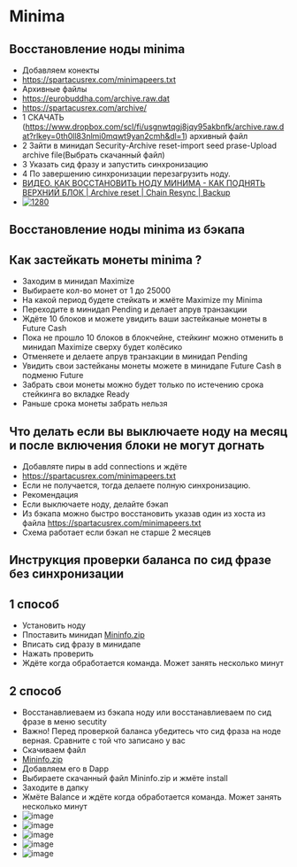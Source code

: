 #  Minima
##  Восстановление ноды minima

- Добавляем конекты
- https://spartacusrex.com/minimapeers.txt
- Архивные файлы
- https://eurobuddha.com/archive.raw.dat
- https://spartacusrex.com/archive/
- 1 СКАЧАТЬ (https://www.dropbox.com/scl/fi/usgnwtqgj8jqy95akbnfk/archive.raw.dat?rlkey=0th0ll83nlmi0mqwt9yan2cmh&dl=1) архивный файл
- 2 3айти в минидап Security-Archive reset-import seed prase-Upload archive file(Выбрать скачанный файл)
- 3 Указать сид фразу и запустить синхронизацию
- 4 По завершению синхронизации перезагрузить ноду.
- [ВИДЕО. КАК ВОССТАНОВИТЬ НОДУ МИНИМА - КАК ПОДНЯТЬ ВЕРХНИЙ БЛОК | Archive reset | Chain Resync | Backup](https://www.youtube.com/watch?v=Y4V5s16ItN0) 
- [![1280](https://github.com/Webzarium/test1/assets/122037228/b74d2c9d-9840-47db-af31-fc898af0b84d)](https://www.youtube.com/watch?v=Y4V5s16ItN0 "1280")

##  Восстановление ноды minima из бэкапа

##  Как застейкать монеты minima ?
- Заходим в минидап Maximize
- Выбираете кол-во монет от 1 до 25000
- На какой период будете стейкать и жмёте Maximize my Minima
- Переходите в минидап Pending и делает апрув транзакции
- Ждёте 10 блоков  и можете увидить ваши застейканые монеты в Future Cash
- Пока не прошло 10 блоков в блокчейне, стейкинг можно отменить в минидап Maximize сверху будет колёсико
- Отменяете и делаете апрув транзакции в минидап Pending 
- Увидить свои застейканы монеты можете в минидапе Future Cash в подменю Future
- Забрать свои монеты можно будет только по истечению срока стейкинга во вкладке Ready
- Раньше срока монеты забрать нельзя

##  Что делать если вы выключаете ноду на месяц и после включения  блоки не могут догнать
- Добавляте пиры в add connections и ждёте 
- https://spartacusrex.com/minimapeers.txt
- Если не получается, тогда делаете полную синхронизацию.
- Рекомендация 
- Если выключаете ноду, делайте бэкап
- Из бэкапа можно быстро восстановить указав один из хоста  из файла https://spartacusrex.com/minimapeers.txt
- Схема работает если бэкап не старше 2 месяцев

##  Инструкция проверки баланса по сид фразе без синхронизации
##  1 способ
- Установить ноду 
- Ппоставить минидап  [Mininfo.zip](https://minima.kz/Mininfo.zip)
- Вписать сид фразу в минидапе
- Нажать проверить
- Ждёте когда обработается команда. Может занять несколько минут
##  2 способ
- Восстанавлиеваем из бэкапа ноду или восстанавлиеваем по сид фразе в меню secutity
- Важно!  Перед проверкой баланса убедитесь что сид фраза на ноде верная. Сравните с той что записано у вас
- Скачиваем файл
- [Mininfo.zip](https://minima.kz/Mininfo.zip)
- Добавляем его в Dapp
- Выбираете скачанный файл Mininfo.zip и жмёте install
- Заходите в дапку
- Жмёте Balance и ждёте когда обработается команда. Может занять несколько минут
- ![image](https://github.com/Webzarium/minima/assets/122037228/ea86b178-a842-446e-aef1-5148d489c211)
- ![image](https://github.com/Webzarium/minima/assets/122037228/305ccd54-3b76-49e1-996f-cbf26ecdd966)
- ![image](https://github.com/Webzarium/minima/assets/122037228/88103175-6de9-4218-8cb7-8ac3bad85668)
- ![image](https://github.com/Webzarium/minima/assets/122037228/cb81feb5-4de4-464a-825b-d767d2010dbe)
- ![image](https://github.com/Webzarium/minima/assets/122037228/e9ca4bb6-95df-4d2b-b279-4c6b1267db52)


